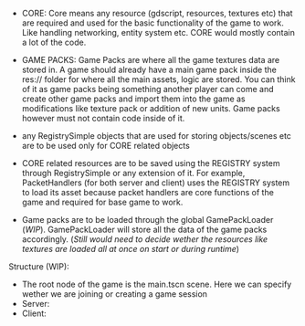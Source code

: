 
- CORE: Core means any resource (gdscript, resources, textures etc) that are required and used for the basic functionality of the game to work. Like handling networking, entity system etc. CORE would mostly contain a lot of the code.
- GAME PACKS: Game Packs are where all the game textures data are stored in. A game should already have a main game pack inside the res:// folder for where all the main assets, logic are stored. You can think of it as game packs being something another player can come and create other game packs and import them into the game as modifications like texture pack or addition of new units. Game packs however must not contain code inside of it.

- any RegistrySimple objects that are used for storing objects/scenes etc are to be used only for CORE related objects
- CORE related resources are to be saved using the REGISTRY system through RegistrySimple or any extension of it. For example, PacketHandlers (for both server and client) uses the REGISTRY system to load its asset because packet handlers are core functions of the game and required for base game to work.
- Game packs are to be loaded through the global GamePackLoader (*WIP*). GamePackLoader will store all the data of the game packs accordingly. (*Still would need to decide wether the resources like textures are loaded all at once on start or during runtime*)


Structure (WIP):
- The root node of the game is the main.tscn scene. Here we can specify wether we are joining or creating a game session
- Server:
- Client: